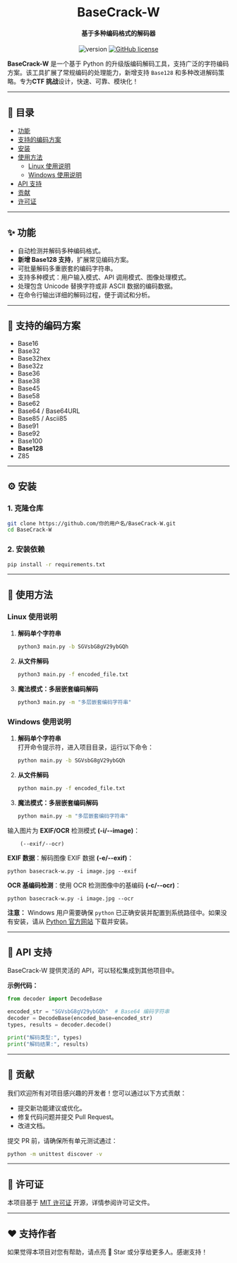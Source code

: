 <h1 align="center">BaseCrack-W</h1>  
<h4 align="center">基于多种编码格式的解码器</h4>  
<p align="center">  
    <img src="https://img.shields.io/badge/version-1.0-green.svg" title="version" alt="version">  
    <a href="https://github.com/ha0-hh/basecrack/blob/fbcbfbb235621549057d6e385d01a24dc1c17347/LICENSE"><img alt="GitHub license" src="https://img.shields.io/github/license/ha0/BaseCrack-W.svg"></a>  
</p>  

**BaseCrack-W** 是一个基于 Python 的升级版编码解码工具，支持广泛的字符编码方案。该工具扩展了常规编码的处理能力，新增支持 `Base128` 和多种改进解码策略。专为**CTF 挑战**设计，快速、可靠、模块化！  

---  

## 📑 **目录**  

- [功能](#功能)  
- [支持的编码方案](#支持的编码方案)  
- [安装](#安装)  
- [使用方法](#使用方法)  
    - [Linux 使用说明](#linux-使用说明)  
    - [Windows 使用说明](#windows-使用说明)  
- [API 支持](#api-支持)  
- [贡献](#贡献)  
- [许可证](#许可证)  

---  

## ✨ **功能**  

- 自动检测并解码多种编码格式。  
- **新增 Base128 支持**，扩展常见编码方案。  
- 可批量解码多重嵌套的编码字符串。  
- 支持多种模式：用户输入模式、API 调用模式、图像处理模式。  
- 处理包含 Unicode 替换字符或非 ASCII 数据的编码数据。  
- 在命令行输出详细的解码过程，便于调试和分析。  

---  

## 🔑 **支持的编码方案**  

- Base16  
- Base32  
- Base32hex  
- Base32z  
- Base36  
- Base38  
- Base45  
- Base58  
- Base62  
- Base64 / Base64URL  
- Base85 / Ascii85  
- Base91  
- Base92  
- Base100  
- **Base128**  
- Z85  

---  

## ⚙️ **安装**  

### **1. 克隆仓库**  
```bash  
git clone https://github.com/你的用户名/BaseCrack-W.git  
cd BaseCrack-W  
```  

### **2. 安装依赖**  
```bash  
pip install -r requirements.txt  
```  

---  

## 🚀 **使用方法**  

### **Linux 使用说明**  

1. **解码单个字符串**  
    ```bash  
    python3 main.py -b SGVsbG8gV29ybGQh  
    ```  

2. **从文件解码**  
    ```bash  
    python3 main.py -f encoded_file.txt  
    ```  

3. **魔法模式：多层嵌套编码解码**  
    ```bash  
    python3 main.py -m "多层嵌套编码字符串"  
    ```  

### **Windows 使用说明**  

1. **解码单个字符串**  
    打开命令提示符，进入项目目录，运行以下命令：  
    ```cmd  
    python main.py -b SGVsbG8gV29ybGQh  
    ```  

2. **从文件解码**  
    ```cmd  
    python main.py -f encoded_file.txt  
    ```  

3. **魔法模式：多层嵌套编码解码**  
    ```cmd  
    python main.py -m "多层嵌套编码字符串"  
    ```  

输入图片为 **EXIF/OCR** 检测模式 **(-i/--image)**：

        (--exif/--ocr)

**EXIF 数据**：解码图像 EXIF 数据 **(-e/--exif)**：

    python basecrack-w.py -i image.jpg --exif

**OCR 基编码检测**：使用 OCR 检测图像中的基编码 **(-c/--ocr)**：

    python basecrack-w.py -i image.jpg --ocr


**注意：** Windows 用户需要确保 `python` 已正确安装并配置到系统路径中。如果没有安装，请从 [Python 官方网站](https://www.python.org/downloads/) 下载并安装。  

---  

## 📜 **API 支持**  

BaseCrack-W 提供灵活的 API，可以轻松集成到其他项目中。  

**示例代码：**  
```python  
from decoder import DecodeBase  

encoded_str = "SGVsbG8gV29ybGQh"  # Base64 编码字符串  
decoder = DecodeBase(encoded_base=encoded_str)  
types, results = decoder.decode()  

print("解码类型:", types)  
print("解码结果:", results)  
```  

---  

## 🤝 **贡献**  

我们欢迎所有对项目感兴趣的开发者！您可以通过以下方式贡献：  
- 提交新功能建议或优化。  
- 修复代码问题并提交 Pull Request。  
- 改进文档。  

提交 PR 前，请确保所有单元测试通过：  
```bash  
python -m unittest discover -v  
```  

---  

## 📜 **许可证**  

本项目基于 [MIT 许可证](./LICENSE) 开源，详情参阅许可证文件。  

---  

## ❤️ **支持作者**  

如果觉得本项目对您有帮助，请点亮 🌟 Star 或分享给更多人。感谢支持！  
